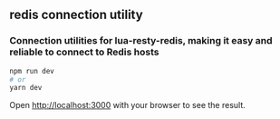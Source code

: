 ## redis connection utility
### Connection utilities for lua-resty-redis, making it easy and reliable to connect to Redis hosts

```bash
npm run dev
# or
yarn dev
```

Open [http://localhost:3000](http://localhost:3000) with your browser to see the result.



